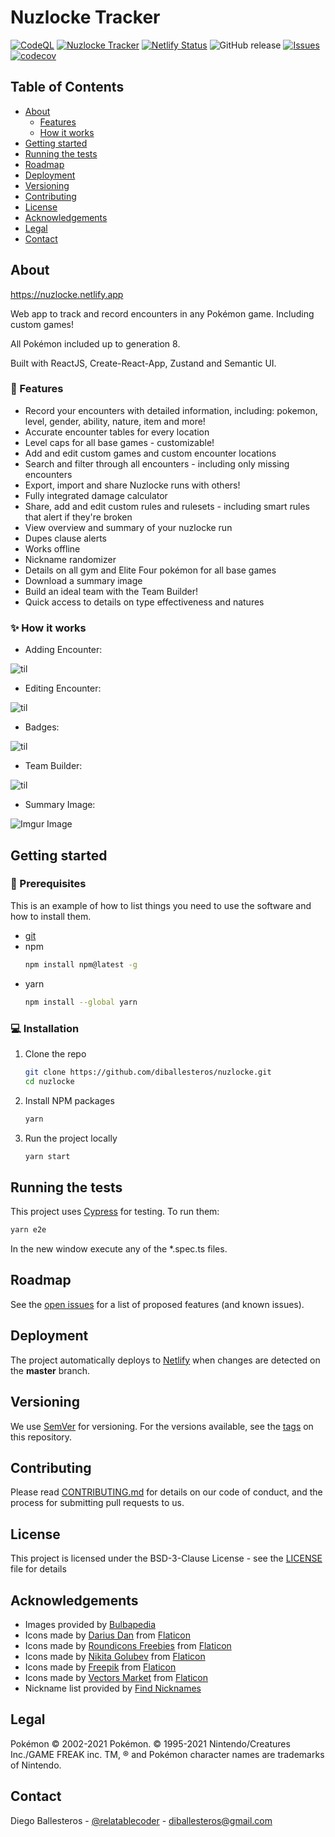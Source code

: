 # Nuzlocke Tracker

[![CodeQL](https://github.com/diballesteros/nuzlocke/actions/workflows/codeql-analysis.yml/badge.svg)](https://github.com/diballesteros/nuzlocke/actions/workflows/codeql-analysis.yml) [![Nuzlocke Tracker](https://img.shields.io/endpoint?url=https://dashboard.cypress.io/badge/simple/vrp6hz/master&style=flat&logo=cypress)](https://dashboard.cypress.io/projects/vrp6hz/runs) [![Netlify Status](https://api.netlify.com/api/v1/badges/1a2636a6-8db8-4386-8033-d280495aaf91/deploy-status)](https://app.netlify.com/sites/nuzlocke/deploys) ![GitHub release](https://img.shields.io/github/release/diballesteros/nuzlocke.svg?style=flat-square) [![Issues](https://img.shields.io/github/issues-raw/diballesteros/nuzlocke.svg?maxAge=25000)](https://github.com/diballesteros/nuzlocke/issues) [![codecov](https://codecov.io/gh/diballesteros/nuzlocke/branch/master/graph/badge.svg?token=SQPSF96J1S)](https://codecov.io/gh/diballesteros/nuzlocke)

## Table of Contents

- [About](#about)
  - [Features](#🚀-features)
  - [How it works](#✨-how-it-works)
- [Getting started](#getting-started)
- [Running the tests](#running-the-tests)
- [Roadmap](#roadmap)
- [Deployment](#deployment)
- [Versioning](#versioning)
- [Contributing](#contributing)
- [License](#license)
- [Acknowledgements](#acknowledgements)
- [Legal](#legal)
- [Contact](#contact)

## About

https://nuzlocke.netlify.app

Web app to track and record encounters in any Pokémon game. Including custom games!

All Pokémon included up to generation 8.

Built with ReactJS, Create-React-App, Zustand and Semantic UI.

### 🚀 Features

- Record your encounters with detailed information, including: pokemon, level, gender, ability, nature, item and more!
- Accurate encounter tables for every location
- Level caps for all base games - customizable!
- Add and edit custom games and custom encounter locations
- Search and filter through all encounters - including only missing encounters
- Export, import and share Nuzlocke runs with others!
- Fully integrated damage calculator
- Share, add and edit custom rules and rulesets - including smart rules that alert if they're broken
- View overview and summary of your nuzlocke run
- Dupes clause alerts
- Works offline
- Nickname randomizer
- Details on all gym and Elite Four pokémon for all base games
- Download a summary image
- Build an ideal team with the Team Builder!
- Quick access to details on type effectiveness and natures

### ✨ How it works

- Adding Encounter:

![til](https://media.giphy.com/media/FMh9lSkFUKElUYFMew/giphy.gif?cid=790b761168ce308166c7a32020f6daf149969e8cf84c65af&rid=giphy.gif&ct=g)

- Editing Encounter:

![til](https://media.giphy.com/media/fyq5z58gUVWO2U3aSY/giphy.gif?cid=790b7611d728375309bfe8d1e1573526a5fbf0c20669d975&rid=giphy.gif&ct=g)

- Badges:

![til](https://media.giphy.com/media/1hGkVwGIIuOFdCeWh4/giphy.gif)

- Team Builder:

![til](https://media.giphy.com/media/dPFBWj43BKMsSLjJSD/giphy.gif)

- Summary Image:

![Imgur Image](https://imgur.com/y5uiriQ.jpg)

## Getting started

### 🔑 Prerequisites

This is an example of how to list things you need to use the software and how to install them.

- [git](https://github.com/git-guides/install-git#:~:text=To%20install%20Git%2C%20run%20the,installation%20by%20typing%3A%20git%20version%20.)
- npm
  ```sh
  npm install npm@latest -g
  ```
- yarn
  ```sh
  npm install --global yarn
  ```

### 💻 Installation

1. Clone the repo
   ```sh
   git clone https://github.com/diballesteros/nuzlocke.git
   cd nuzlocke
   ```
2. Install NPM packages
   ```sh
   yarn
   ```
3. Run the project locally
   ```bash
   yarn start
   ```

## Running the tests

This project uses [Cypress](https://www.cypress.io/) for testing. To run them:

```sh
yarn e2e
```

In the new window execute any of the \*.spec.ts files.

## Roadmap

See the [open issues](https://github.com/diballesteros/nuzlocke/issues) for a list of proposed features (and known issues).

## Deployment

The project automatically deploys to [Netlify](https://www.netlify.com/) when changes are detected on the **master** branch.

## Versioning

We use [SemVer](https://semver.org/) for versioning. For the versions available, see the [tags](https://github.com/diballesteros/nuzlocke/releases) on this repository.

## Contributing

Please read [CONTRIBUTING.md](https://github.com/diballesteros/nuzlocke/blob/master/CONTRIBUTING.md) for details on our code of conduct, and the process for submitting pull requests to us.

## License

This project is licensed under the BSD-3-Clause License - see the [LICENSE](https://github.com/diballesteros/nuzlocke/blob/master/LICENSE) file for details

## Acknowledgements

- Images provided by [Bulbapedia](https://bulbapedia.bulbagarden.net/wiki/Main_Page)
- Icons made by [Darius Dan](http://www.dariusdan.com) from [Flaticon](https://www.flaticon.com/)
- Icons made by [Roundicons Freebies](http://www.roundicons.com) from [Flaticon](https://www.flaticon.com/)
- Icons made by [Nikita Golubev](https://www.flaticon.com/authors/nikita-golubev) from [Flaticon](https://www.flaticon.com/)
- Icons made by [Freepik](https://www.freepik.com) from [Flaticon](https://www.flaticon.com/)
- Icons made by [Vectors Market](https://www.flaticon.com/authors/vectors-market) from [Flaticon](https://www.flaticon.com/)
- Nickname list provided by [Find Nicknames](https://www.findnicknames.com/pokemon-nicknames/)

## Legal

Pokémon © 2002-2021 Pokémon. © 1995-2021 Nintendo/Creatures Inc./GAME FREAK inc. TM, ® and Pokémon character names are trademarks of Nintendo.

## Contact

Diego Ballesteros - [@relatablecoder](https://twitter.com/relatablecoder) - diballesteros@gmail.com
